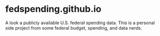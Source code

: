 # fedspending.github.io
A look a publicly available U.S. federal spending data. This is a personal side project from some federal budget, spending, and data nerds.
